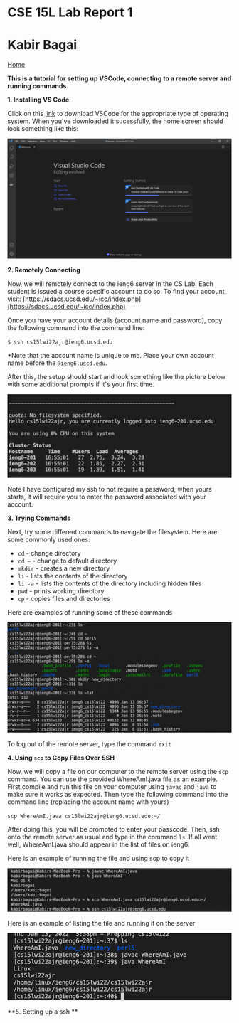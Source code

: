 

# CSE 15L Lab Report 1 #
# Kabir Bagai #

[Home](index.html)

**This is a tutorial for setting up VSCode, connecting to a remote server and running commands.**

**1. Installing VS Code**

Click on this [link](https://code.visualstudio.com/) to download VSCode for the appropriate type of operating system. When you've downloaded it sucessfully, the home screen should look something like this:

![Image](VS_Code.png)


**2. Remotely Connecting**

Now, we will remotely connect to the ieng6 server in the CS Lab. Each student is issued a course specific account to do so. To find your account, visit: [https://sdacs.ucsd.edu/~icc/index.php](https://sdacs.ucsd.edu/~icc/index.php)

Once you have your account details (account name and password), 
copy the following command into the command line: 

`$ ssh cs15lwi22ajr@ieng6.ucsd.edu`

*Note that the account name is unique to me. Place your own account name before the `@ieng6.uscd.edu`. 

After this, the setup should start and look something like the picture below with some additional prompts if it's your first time. 

![Image](ssh.png)


Note I have configured my ssh to not require a password, when yours starts, it will require you to enter the password associated with your account. 


**3. Trying Commands**

Next, try some different commands to navigate the filesystem. Here are some commonly used ones:

* `cd` - change directory
* `cd ~` - change to default directory
* `mkdir` - creates a new directory
* `li` - lists the contents of the directory
* `li -a` - lists the contents of the directory including hidden files
* `pwd` - prints working directory
* `cp` - copies files and directories

Here are examples of running some of these commands

![Image](samplecommands.png)

To log out of the remote server, type the command `exit`

**4. Using `scp` to Copy Files Over SSH**

Now, we will copy a file on our computer to the remote server using the `scp` command. You can use the provided WhereAmI.java file as an example. First compile and run this file on your computer using `javac` and `java` to make sure it works as expected. Then type the following command into the command line (replacing the account name with yours)

`scp WhereAmI.java cs15lwi22ajr@ieng6.ucsd.edu:~/`

After doing this, you will be prompted to enter your passcode. Then, ssh onto the remote server as usual and type in the command `ls`. If all went well, WhereAmI.java should appear in the list of files on ieng6. 

Here is an example of running the file and using scp to copy it 

![Image](scp1.png)


Here is an example of listing the file and running it on the server

![Image](scp2.png)

**5. Setting up a ssh **